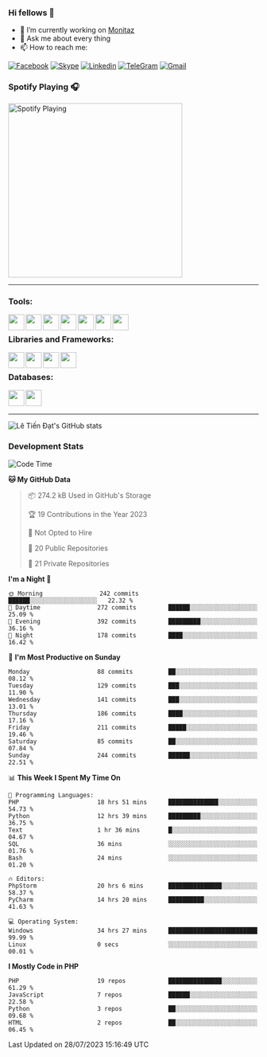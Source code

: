 ### Hi fellows 👋
- 🔭 I’m currently working on [Monitaz](https://monitaz.com/)
- 💬 Ask me about every thing
- 📫 How to reach me:

[![Facebook](https://img.shields.io/badge/Facebook-0000FF?logo=facebook&logoColor=white)](https://www.facebook.com/le.dat155)
[![Skype](https://img.shields.io/badge/Skype-blue?logo=skype&logoColor=white)](https://join.skype.com/invite/lr2sd8ZndbWr)
[![Linkedin](https://img.shields.io/badge/LinkedIn-0A66C2?logo=linkedin)](https://www.linkedin.com/in/ti%E1%BA%BFn-%C4%91%E1%BA%A1t-l%C3%AA-ba267a232/)
[![TeleGram](https://img.shields.io/badge/telegram-EF0EFF?logo=telegram)](https://t.me/subibi1505)
[![Gmail](https://img.shields.io/badge/Gmail-green?logo=gmail)](mailto:tiendat15599.dev@gmail.com)

### Spotify Playing 🎧
[<img src="https://tiendat-spotify.vercel.app/api/spotify" alt="Spotify Playing" width="350" />](https://open.spotify.com/user/21wi7t5t4zyugx5mgetrdo7xa)

---

### Tools:
<img align='left' height="32" width="32" src="https://upload.wikimedia.org/wikipedia/commons/thumb/c/c9/PhpStorm_Icon.svg/2048px-PhpStorm_Icon.svg.png">
<img align='left' height="32" width="32" src="https://upload.wikimedia.org/wikipedia/commons/thumb/1/1d/PyCharm_Icon.svg/1200px-PyCharm_Icon.svg.png">
<img align='left' height="32" width="32" src="https://cdn2.iconfinder.com/data/icons/pack1-baco-flurry-icons-style/512/XAMPP.png">
<img align='left' height="32" width="32" src="https://www.docker.com/wp-content/uploads/2022/03/vertical-logo-monochromatic.png">
<img align='left' height="32" width="32" src="https://www.mamp.info/images/icons/mamp-pro.png">
<img align='left' height="32" width="32" src="https://www.puttygen.com/wp-content/uploads/2019/05/Termius.png">
<img align='left' height="32" width="32" src="https://1475031.s21i.faiusr.com/4/1/ABUIABAEGAAg3dWc8AUoq7a8hAIwgAg4gAg.png">
<br>

### Libraries and Frameworks:
<img align='left' height="32" width="32" src="https://i0.wp.com/phocode.com/wp-content/uploads/2019/11/scrapyLogo.png?fit=300%2C300&ssl=1&w=640">
<img align='left' height="32" width="32" src="https://upload.wikimedia.org/wikipedia/commons/thumb/9/9a/Laravel.svg/985px-Laravel.svg.png">
<img align='left' height="32" width="32" src="https://cdn.worldvectorlogo.com/logos/codeigniter.svg">
<img align='left' height="32" width="32" src="https://upload.wikimedia.org/wikipedia/commons/thumb/e/ea/Zend-framework.svg/2560px-Zend-framework.svg.png">
<br>

### Databases:
<img align='left' height="32" width="32" src="https://download.logo.wine/logo/MySQL/MySQL-Logo.wine.png">
<img align='left' height="32" width="32" src="https://seeklogo.com/images/E/elasticsearch-logo-C75C4578EC-seeklogo.com.png">

<br>
<br>

---
![Lê Tiến Đạt's GitHub stats](https://github-readme-stats-self-iota.vercel.app/api?username=tiendat15599&show_icons=true&theme=tokyonight)
### Development Stats


<!--START_SECTION:waka-->
![Code Time](http://img.shields.io/badge/Code%20Time-325%20hrs%2023%20mins-blue)

**🐱 My GitHub Data** 

> 📦 274.2 kB Used in GitHub's Storage 
 > 
> 🏆 19 Contributions in the Year 2023
 > 
> 🚫 Not Opted to Hire
 > 
> 📜 20 Public Repositories 
 > 
> 🔑 21 Private Repositories 
 > 
**I'm a Night 🦉** 

```text
🌞 Morning                242 commits         ██████░░░░░░░░░░░░░░░░░░░   22.32 % 
🌆 Daytime                272 commits         ██████░░░░░░░░░░░░░░░░░░░   25.09 % 
🌃 Evening                392 commits         █████████░░░░░░░░░░░░░░░░   36.16 % 
🌙 Night                  178 commits         ████░░░░░░░░░░░░░░░░░░░░░   16.42 % 
```
📅 **I'm Most Productive on Sunday** 

```text
Monday                   88 commits          ██░░░░░░░░░░░░░░░░░░░░░░░   08.12 % 
Tuesday                  129 commits         ███░░░░░░░░░░░░░░░░░░░░░░   11.90 % 
Wednesday                141 commits         ███░░░░░░░░░░░░░░░░░░░░░░   13.01 % 
Thursday                 186 commits         ████░░░░░░░░░░░░░░░░░░░░░   17.16 % 
Friday                   211 commits         █████░░░░░░░░░░░░░░░░░░░░   19.46 % 
Saturday                 85 commits          ██░░░░░░░░░░░░░░░░░░░░░░░   07.84 % 
Sunday                   244 commits         ██████░░░░░░░░░░░░░░░░░░░   22.51 % 
```


📊 **This Week I Spent My Time On** 

```text
💬 Programming Languages: 
PHP                      18 hrs 51 mins      ██████████████░░░░░░░░░░░   54.73 % 
Python                   12 hrs 39 mins      █████████░░░░░░░░░░░░░░░░   36.75 % 
Text                     1 hr 36 mins        █░░░░░░░░░░░░░░░░░░░░░░░░   04.67 % 
SQL                      36 mins             ░░░░░░░░░░░░░░░░░░░░░░░░░   01.76 % 
Bash                     24 mins             ░░░░░░░░░░░░░░░░░░░░░░░░░   01.20 % 

🔥 Editors: 
PhpStorm                 20 hrs 6 mins       ███████████████░░░░░░░░░░   58.37 % 
PyCharm                  14 hrs 20 mins      ██████████░░░░░░░░░░░░░░░   41.63 % 

💻 Operating System: 
Windows                  34 hrs 27 mins      █████████████████████████   99.99 % 
Linux                    0 secs              ░░░░░░░░░░░░░░░░░░░░░░░░░   00.01 % 
```

**I Mostly Code in PHP** 

```text
PHP                      19 repos            ███████████████░░░░░░░░░░   61.29 % 
JavaScript               7 repos             ██████░░░░░░░░░░░░░░░░░░░   22.58 % 
Python                   3 repos             ██░░░░░░░░░░░░░░░░░░░░░░░   09.68 % 
HTML                     2 repos             ██░░░░░░░░░░░░░░░░░░░░░░░   06.45 % 
```




 Last Updated on 28/07/2023 15:16:49 UTC
<!--END_SECTION:waka-->
